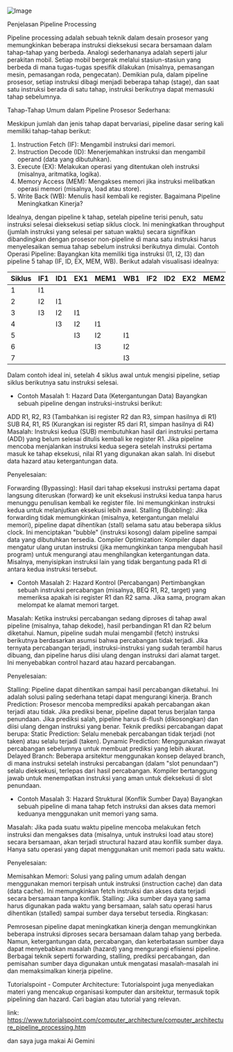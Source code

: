 ![Image](https://github.com/user-attachments/assets/209282dc-df46-4649-9274-99dfc227ade1)

Penjelasan Pipeline Processing

Pipeline processing adalah sebuah teknik dalam desain prosesor yang memungkinkan beberapa instruksi dieksekusi secara bersamaan dalam tahap-tahap yang berbeda. Analogi sederhananya adalah seperti jalur perakitan mobil. Setiap mobil bergerak melalui stasiun-stasiun yang berbeda di mana tugas-tugas spesifik dilakukan (misalnya, pemasangan mesin, pemasangan roda, pengecatan). Demikian pula, dalam pipeline prosesor, setiap instruksi dibagi menjadi beberapa tahap (stage), dan saat satu instruksi berada di satu tahap, instruksi berikutnya dapat memasuki tahap sebelumnya.

Tahap-Tahap Umum dalam Pipeline Prosesor Sederhana:

Meskipun jumlah dan jenis tahap dapat bervariasi, pipeline dasar sering kali memiliki tahap-tahap berikut:

1. Instruction Fetch (IF): Mengambil instruksi dari memori.
2. Instruction Decode (ID): Menerjemahkan instruksi dan mengambil operand (data yang dibutuhkan).
3. Execute (EX): Melakukan operasi yang ditentukan oleh instruksi (misalnya, aritmatika, logika).
4. Memory Access (MEM): Mengakses memori jika instruksi melibatkan operasi memori (misalnya, load atau store).
5. Write Back (WB): Menulis hasil kembali ke register.
Bagaimana Pipeline Meningkatkan Kinerja?

Idealnya, dengan pipeline k tahap, setelah pipeline terisi penuh, satu instruksi selesai dieksekusi setiap siklus clock. Ini meningkatkan throughput (jumlah instruksi yang selesai per satuan waktu) secara signifikan dibandingkan dengan prosesor non-pipeline di mana satu instruksi harus menyelesaikan semua tahap sebelum instruksi berikutnya dimulai.
Contoh Operasi Pipeline:
Bayangkan kita memiliki tiga instruksi (I1, I2, I3) dan pipeline 5 tahap (IF, ID, EX, MEM, WB). Berikut adalah visualisasi idealnya:

| Siklus | IF1 | ID1 | EX1 | MEM1 | WB1 | IF2 | ID2 | EX2 | MEM2 | WB2 | IF3 | ID3 | EX3 | MEM3 | WB3 |
| :----- | :-- | :-- | :--- | :---- | :--- | :-- | :-- | :--- | :---- | :--- | :-- | :-- | :--- | :---- | :--- |
| 1      | I1  |     |      |       |      |     |     |      |       |      |     |     |      |       |      |
| 2      | I2  | I1  |      |       |      |     |     |      |       |      |     |     |      |       |      |
| 3      | I3  | I2  | I1   |       |      |     |     |      |       |      |     |     |      |       |      |
| 4      |     | I3  | I2   | I1    |      |     |     |      |       |      |     |     |      |       |      |
| 5      |     |     | I3   | I2    | I1   |     |     |      |       |      |     |     |      |       |      |
| 6      |     |     |      | I3    | I2   |     |     |      |       |      |     |     |      |       |      |
| 7      |     |     |      |       | I3   |     |     |      |       |      |     |     |      |       |      |

Dalam contoh ideal ini, setelah 4 siklus awal untuk mengisi pipeline, setiap siklus berikutnya satu instruksi selesai.


- Contoh Masalah 1: Hazard Data (Ketergantungan Data)
Bayangkan sebuah pipeline dengan instruksi-instruksi berikut:

ADD R1, R2, R3 (Tambahkan isi register R2 dan R3, simpan hasilnya di R1)
SUB R4, R1, R5 (Kurangkan isi register R5 dari R1, simpan hasilnya di R4)
Masalah: Instruksi kedua (SUB) membutuhkan hasil dari instruksi pertama (ADD) yang belum selesai ditulis kembali ke register R1. Jika pipeline mencoba menjalankan instruksi kedua segera setelah instruksi pertama masuk ke tahap eksekusi, nilai R1 yang digunakan akan salah. Ini disebut data hazard atau ketergantungan data.

Penyelesaian:

Forwarding (Bypassing): Hasil dari tahap eksekusi instruksi pertama dapat langsung diteruskan (forward) ke unit eksekusi instruksi kedua tanpa harus menunggu penulisan kembali ke register file. Ini memungkinkan instruksi kedua untuk melanjutkan eksekusi lebih awal.
Stalling (Bubbling): Jika forwarding tidak memungkinkan (misalnya, ketergantungan melalui memori), pipeline dapat dihentikan (stall) selama satu atau beberapa siklus clock. Ini menciptakan "bubble" (instruksi kosong) dalam pipeline sampai data yang dibutuhkan tersedia.
Compiler Optimization: Kompiler dapat mengatur ulang urutan instruksi (jika memungkinkan tanpa mengubah hasil program) untuk mengurangi atau menghilangkan ketergantungan data. Misalnya, menyisipkan instruksi lain yang tidak bergantung pada R1 di antara kedua instruksi tersebut.

- Contoh Masalah 2: Hazard Kontrol (Percabangan)
Pertimbangkan sebuah instruksi percabangan (misalnya, BEQ R1, R2, target) yang memeriksa apakah isi register R1 dan R2 sama. Jika sama, program akan melompat ke alamat memori target.

Masalah: Ketika instruksi percabangan sedang diproses di tahap awal pipeline (misalnya, tahap dekode), hasil perbandingan R1 dan R2 belum diketahui. Namun, pipeline sudah mulai mengambil (fetch) instruksi berikutnya berdasarkan asumsi bahwa percabangan tidak terjadi. Jika ternyata percabangan terjadi, instruksi-instruksi yang sudah terambil harus dibuang, dan pipeline harus diisi ulang dengan instruksi dari alamat target. Ini menyebabkan control hazard atau hazard percabangan.

Penyelesaian:

Stalling: Pipeline dapat dihentikan sampai hasil percabangan diketahui. Ini adalah solusi paling sederhana tetapi dapat mengurangi kinerja.
Branch Prediction: Prosesor mencoba memprediksi apakah percabangan akan terjadi atau tidak. Jika prediksi benar, pipeline dapat terus berjalan tanpa penundaan. Jika prediksi salah, pipeline harus di-flush (dikosongkan) dan diisi ulang dengan instruksi yang benar. Teknik prediksi percabangan dapat berupa:
Static Prediction: Selalu menebak percabangan tidak terjadi (not taken) atau selalu terjadi (taken).
Dynamic Prediction: Menggunakan riwayat percabangan sebelumnya untuk membuat prediksi yang lebih akurat.
Delayed Branch: Beberapa arsitektur menggunakan konsep delayed branch, di mana instruksi setelah instruksi percabangan (dalam "slot penundaan") selalu dieksekusi, terlepas dari hasil percabangan. Kompiler bertanggung jawab untuk menempatkan instruksi yang aman untuk dieksekusi di slot penundaan.

- Contoh Masalah 3: Hazard Struktural (Konflik Sumber Daya)
Bayangkan sebuah pipeline di mana tahap fetch instruksi dan akses data memori keduanya menggunakan unit memori yang sama.

Masalah: Jika pada suatu waktu pipeline mencoba melakukan fetch instruksi dan mengakses data (misalnya, untuk instruksi load atau store) secara bersamaan, akan terjadi structural hazard atau konflik sumber daya. Hanya satu operasi yang dapat menggunakan unit memori pada satu waktu.

Penyelesaian:

Memisahkan Memori: Solusi yang paling umum adalah dengan menggunakan memori terpisah untuk instruksi (instruction cache) dan data (data cache). Ini memungkinkan fetch instruksi dan akses data terjadi secara bersamaan tanpa konflik.
Stalling: Jika sumber daya yang sama harus digunakan pada waktu yang bersamaan, salah satu operasi harus dihentikan (stalled) sampai sumber daya tersebut tersedia.
Ringkasan:

Pemrosesan pipeline dapat meningkatkan kinerja dengan memungkinkan beberapa instruksi diproses secara bersamaan dalam tahap yang berbeda. Namun, ketergantungan data, percabangan, dan keterbatasan sumber daya dapat menyebabkan masalah (hazard) yang mengurangi efisiensi pipeline. Berbagai teknik seperti forwarding, stalling, prediksi percabangan, dan pemisahan sumber daya digunakan untuk mengatasi masalah-masalah ini dan memaksimalkan kinerja pipeline.

Tutorialspoint - Computer Architecture: Tutorialspoint juga menyediakan materi yang mencakup organisasi komputer dan arsitektur, termasuk topik pipelining dan hazard. Cari bagian atau tutorial yang relevan.

link: https://www.tutorialspoint.com/computer_architecture/computer_architecture_pipeline_processing.htm

dan saya juga makai Ai Gemini

